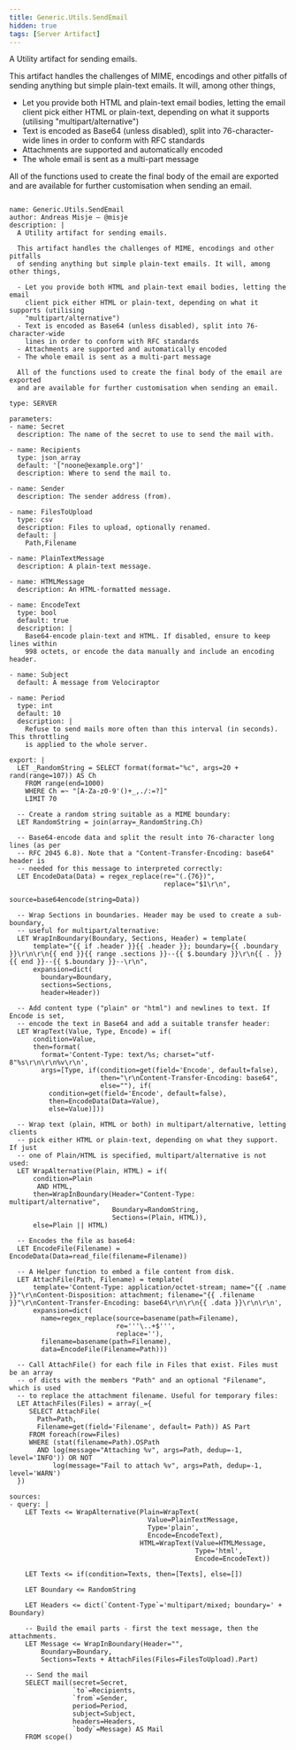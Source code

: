 ```yaml
---
title: Generic.Utils.SendEmail
hidden: true
tags: [Server Artifact]
---
```


A Utility artifact for sending emails.

This artifact handles the challenges of MIME, encodings and other pitfalls
of sending anything but simple plain-text emails. It will, among other things,

- Let you provide both HTML and plain-text email bodies, letting the email
  client pick either HTML or plain-text, depending on what it supports (utilising
  "multipart/alternative")
- Text is encoded as Base64 (unless disabled), split into 76-character-wide
  lines in order to conform with RFC standards
- Attachments are supported and automatically encoded
- The whole email is sent as a multi-part message

All of the functions used to create the final body of the email are exported
and are available for further customisation when sending an email.


<pre><code class="language-yaml">
name: Generic.Utils.SendEmail
author: Andreas Misje – @misje
description: |
  A Utility artifact for sending emails.

  This artifact handles the challenges of MIME, encodings and other pitfalls
  of sending anything but simple plain-text emails. It will, among other things,

  - Let you provide both HTML and plain-text email bodies, letting the email
    client pick either HTML or plain-text, depending on what it supports (utilising
    "multipart/alternative")
  - Text is encoded as Base64 (unless disabled), split into 76-character-wide
    lines in order to conform with RFC standards
  - Attachments are supported and automatically encoded
  - The whole email is sent as a multi-part message

  All of the functions used to create the final body of the email are exported
  and are available for further customisation when sending an email.

type: SERVER

parameters:
- name: Secret
  description: The name of the secret to use to send the mail with.

- name: Recipients
  type: json_array
  default: '["noone@example.org"]'
  description: Where to send the mail to.

- name: Sender
  description: The sender address (from).

- name: FilesToUpload
  type: csv
  description: Files to upload, optionally renamed.
  default: |
    Path,Filename

- name: PlainTextMessage
  description: A plain-text message.

- name: HTMLMessage
  description: An HTML-formatted message.

- name: EncodeText
  type: bool
  default: true
  description: |
    Base64-encode plain-text and HTML. If disabled, ensure to keep lines within
    998 octets, or encode the data manually and include an encoding header.

- name: Subject
  default: A message from Velociraptor

- name: Period
  type: int
  default: 10
  description: |
    Refuse to send mails more often than this interval (in seconds). This throttling
    is applied to the whole server.

export: |
  LET _RandomString = SELECT format(format="%c", args=20 + rand(range=107)) AS Ch
    FROM range(end=1000)
    WHERE Ch =~ "[A-Za-z0-9'()+_,./:=?]"
    LIMIT 70

  -- Create a random string suitable as a MIME boundary:
  LET RandomString = join(array=_RandomString.Ch)

  -- Base64-encode data and split the result into 76-character long lines (as per
  -- RFC 2045 6.8). Note that a "Content-Transfer-Encoding: base64" header is
  -- needed for this message to interpreted correctly:
  LET EncodeData(Data) = regex_replace(re="(.{76})",
                                       replace="$1\r\n",
                                       source=base64encode(string=Data))

  -- Wrap Sections in boundaries. Header may be used to create a sub-boundary,
  -- useful for multipart/alternative:
  LET WrapInBoundary(Boundary, Sections, Header) = template(
      template="{{ if .header }}{{ .header }}; boundary={{ .boundary }}\r\n\r\n{{ end }}{{ range .sections }}--{{ $.boundary }}\r\n{{ . }}{{ end }}--{{ $.boundary }}--\r\n",
      expansion=dict(
        boundary=Boundary,
        sections=Sections,
        header=Header))

  -- Add content type ("plain" or "html") and newlines to text. If Encode is set,
  -- encode the text in Base64 and add a suitable transfer header:
  LET WrapText(Value, Type, Encode) = if(
      condition=Value,
      then=format(
        format='Content-Type: text/%s; charset="utf-8"%s\r\n\r\n%v\r\n',
        args=[Type, if(condition=get(field='Encode', default=false),
                       then="\r\nContent-Transfer-Encoding: base64",
                       else=""), if(
          condition=get(field='Encode', default=false),
          then=EncodeData(Data=Value),
          else=Value)]))

  -- Wrap text (plain, HTML or both) in multipart/alternative, letting clients
  -- pick either HTML or plain-text, depending on what they support. If just
  -- one of Plain/HTML is specified, multipart/alternative is not used:
  LET WrapAlternative(Plain, HTML) = if(
      condition=Plain
       AND HTML,
      then=WrapInBoundary(Header="Content-Type: multipart/alternative",
                          Boundary=RandomString,
                          Sections=(Plain, HTML)),
      else=Plain || HTML)

  -- Encodes the file as base64:
  LET EncodeFile(Filename) = EncodeData(Data=read_file(filename=Filename))

  -- A Helper function to embed a file content from disk.
  LET AttachFile(Path, Filename) = template(
      template='Content-Type: application/octet-stream; name="{{ .name }}"\r\nContent-Disposition: attachment; filename="{{ .filename }}"\r\nContent-Transfer-Encoding: base64\r\n\r\n{{ .data }}\r\n\r\n',
      expansion=dict(
        name=regex_replace(source=basename(path=Filename),
                           re='''\..+$''',
                           replace=''),
        filename=basename(path=Filename),
        data=EncodeFile(Filename=Path)))

  -- Call AttachFile() for each file in Files that exist. Files must be an array
  -- of dicts with the members "Path" and an optional "Filename", which is used
  -- to replace the attachment filename. Useful for temporary files:
  LET AttachFiles(Files) = array(_={
     SELECT AttachFile(
       Path=Path,
       Filename=get(field='Filename', default= Path)) AS Part
     FROM foreach(row=Files)
     WHERE (stat(filename=Path).OSPath
       AND log(message="Attaching %v", args=Path, dedup=-1, level='INFO')) OR NOT
           log(message="Fail to attach %v", args=Path, dedup=-1, level='WARN')
  })

sources:
- query: |
    LET Texts &lt;= WrapAlternative(Plain=WrapText(
                                   Value=PlainTextMessage,
                                   Type='plain',
                                   Encode=EncodeText),
                                 HTML=WrapText(Value=HTMLMessage,
                                               Type='html',
                                               Encode=EncodeText))

    LET Texts &lt;= if(condition=Texts, then=[Texts], else=[])

    LET Boundary &lt;= RandomString

    LET Headers &lt;= dict(`Content-Type`='multipart/mixed; boundary=' + Boundary)

    -- Build the email parts - first the text message, then the attachments.
    LET Message &lt;= WrapInBoundary(Header="",
        Boundary=Boundary,
        Sections=Texts + AttachFiles(Files=FilesToUpload).Part)

    -- Send the mail
    SELECT mail(secret=Secret,
                `to`=Recipients,
                `from`=Sender,
                period=Period,
                subject=Subject,
                headers=Headers,
                `body`=Message) AS Mail
    FROM scope()

</code></pre>


